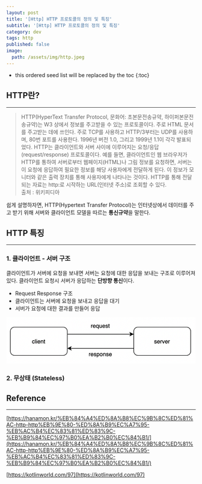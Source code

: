 ```yaml
---
layout: post
title: '[Http] HTTP 프로토콜의 정의 및 특징'
subtitle: '[Http] HTTP 프로토콜의 정의 및 특징'
category: dev
tags: http
published: false
image:
  path: /assets/img/http.jpeg
---
```


<!-- prettier-ignore -->
* this ordered seed list will be replaced by the toc 
{:toc}

## HTTP란?

---

> HTTP(HyperText Transfer Protocol, 문화어: 초본문전송규약, 하이퍼본문전송규약)는 W3 상에서 정보를 주고받을 수 있는 프로토콜이다. 주로 HTML 문서를 주고받는 데에 쓰인다. 주로 TCP를 사용하고 HTTP/3부터는 UDP를 사용하며, 80번 포트를 사용한다. 1996년 버전 1.0, 그리고 1999년 1.1이 각각 발표되었다.
> HTTP는 클라이언트와 서버 사이에 이루어지는 요청/응답(request/response) 프로토콜이다. 예를 들면, 클라이언트인 웹 브라우저가 HTTP를 통하여 서버로부터 웹페이지(HTML)나 그림 정보를 요청하면, 서버는 이 요청에 응답하여 필요한 정보를 해당 사용자에게 전달하게 된다. 이 정보가 모니터와 같은 출력 장치를 통해 사용자에게 나타나는 것이다.
> HTTP를 통해 전달되는 자료는 http:로 시작하는 URL(인터넷 주소)로 조회할 수 있다.  
> 출처 : 위키피디아

쉽게 설명하자면, HTTP(Hypertext Transfer Protocol)는 인터넷상에서 데이터를 주고 받기 위해 서버와 클라이언트 모델을 따르는 **통신규약**을 말한다.

## HTTP 특징

---

### 1. 클라이언트 - 서버 구조

클라이언트가 서버에 요청을 보내면 서버는 요청에 대한 응답을 보내는 구조로 이루어져있다. 클라이언트 요청시 서버가 응답하는 **단방향 통신**이다.

- Request Response 구조
- 클라이언트는 서버에 요청을 보내고 응답을 대기
- 서버가 요청에 대한 결과를 만들어 응답

![client-server](/assets/img/development/2022/10/20/client-server.png)

### 2. 무상태 (Stateless)

## Reference

---

[https://hanamon.kr/%EB%84%A4%ED%8A%B8%EC%9B%8C%ED%81%AC-http-http%EB%9E%80-%ED%8A%B9%EC%A7%95-%EB%AC%B4%EC%83%81%ED%83%9C-%EB%B9%84%EC%97%B0%EA%B2%B0%EC%84%B1/](https://hanamon.kr/%EB%84%A4%ED%8A%B8%EC%9B%8C%ED%81%AC-http-http%EB%9E%80-%ED%8A%B9%EC%A7%95-%EB%AC%B4%EC%83%81%ED%83%9C-%EB%B9%84%EC%97%B0%EA%B2%B0%EC%84%B1/)

[https://kotlinworld.com/97](https://kotlinworld.com/97)
